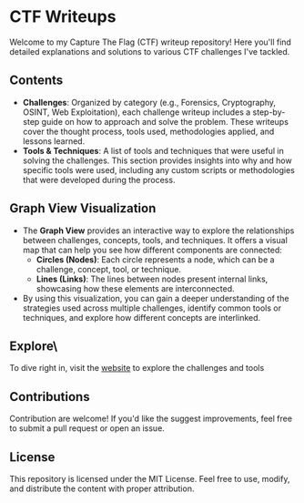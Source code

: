 # CTF Writeups

Welcome to my Capture The Flag (CTF) writeup repository! Here you'll find detailed explanations and solutions to various CTF challenges I've tackled.

## Contents

-  **Challenges**: Organized by category (e.g., Forensics, Cryptography, OSINT, Web Exploitation), each challenge writeup includes a step-by-step guide on how to approach and solve the problem. These writeups cover the thought process, tools used, methodologies applied, and lessons learned.
-  **Tools & Techniques**: A list of tools and techniques that were useful in solving the challenges. This section provides insights into why and how specific tools were used, including any custom scripts or methodologies that were developed during the process.

## Graph View Visualization

- The **Graph View** provides an interactive way to explore the relationships between challenges, concepts, tools, and techniques. It offers a visual map that can help you see how different components are connected:
	- **Circles (Nodes)**: Each circle represents a node, which can be a challenge, concept, tool, or technique.
	- **Lines (Links)**: The lines between nodes present internal links, showcasing how these elements are interconnected. 
- By using this visualization, you can gain a deeper understanding of the strategies used across multiple challenges, identify common tools or techniques, and explore how different concepts are interlinked.

## Explore\
To dive right in, visit the [website](https://tan-junwei.github.io/CTF-Writeups/) to explore the challenges and tools

## Contributions
Contribution are welcome! If you'd like the suggest improvements, feel free to submit a pull request or open an issue. 

## License
This repository is licensed under the MIT License. Feel free to use, modify, and distribute the content with proper attribution.